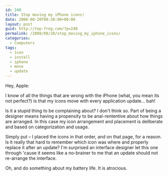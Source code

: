 ```yaml
---
id: 240
title: Stop moving my iPhone icons!
date: 2008-08-20T00:20:00+00:00
layout: post
guid: http://top-frog.com/?p=240
permalink: /2008/08/20/stop_moving_my_iphone_icons/
categories:
  - Computers
tags:
  - icon
  - install
  - iphone
  - move
  - update
---
```

Hey, Apple:

I know of all the things that are wrong with the iPhone (what, you mean its not perfect?) is that my icons move with every application update… bah!

Is it a stupid thing to be complaining about? I don't think so. Part of being a designer means having a propensity to be anal-rententive about how things are arranged. In this case my icon arrangement and placement is deliberate and based on categorization and usage. 

Simply put – I placed the icons in that order, and on that page, for a reason. Is it really that hard to remember which icon was where and properly replace it after an update? I'm surprised an interface designer let this one through 'cause it seems like a no-brainer to me that an update should not re-arrange the interface.

Oh, and do something about my battery life. It is atrocious.
